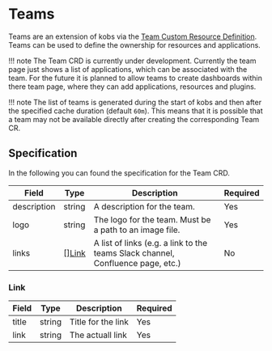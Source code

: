 # Teams

Teams are an extension of kobs via the [Team Custom Resource Definition](https://github.com/kobsio/kobs/blob/main/deploy/kustomize/crds/kobs.io_teams.yaml). Teams can be used to define the ownership for resources and applications.

!!! note
    The Team CRD is currently under development. Currently the team page just shows a list of applications, which can be associated with the team. For the future it is planned to allow teams to create dashboards within there team page, where they can add applications, resources and plugins.

!!! note
    The list of teams is generated during the start of kobs and then after the specified cache duration (default `60m`). This means that it is possible that a team may not be available directly after creating the corresponding Team CR.

## Specification

In the following you can found the specification for the Team CRD.

| Field | Type | Description | Required |
| ----- | ---- | ----------- | -------- |
| description | string | A description for the team. | Yes |
| logo | string | The logo for the team. Must be a path to an image file. | Yes |
| links | [[]Link](#link) | A list of links (e.g. a link to the teams Slack channel, Confluence page, etc.) | No |

### Link

| Field | Type | Description | Required |
| ----- | ---- | ----------- | -------- |
| title | string | Title for the link | Yes |
| link | string | The actuall link | Yes |
